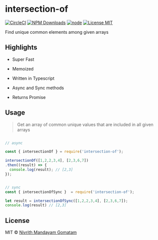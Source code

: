 # intersection-of

[![CircleCI](https://circleci.com/gh/nivrith/intersection-of/tree/master.svg?style=svg)](https://circleci.com/gh/nivrith/intersection-of/tree/master)
[![NPM Downloads](https://img.shields.io/npm/dw/intersection-of.svg)](https://www.npmjs.com/package/intersection-of)
[![node](https://img.shields.io/node/v/intersection-of.svg)](https://www.npmjs.com/package/intersection-of)
[![License MIT](https://img.shields.io/github/license/nivrith/intersection-of.svg)](https://github.com/nivrith/intersection-of/blob/master/LICENSE)

Find unique common elements among given arrays

## Highlights

- Super Fast

- Memoized

- Written in Typescript

- Async and Sync methods

- Returns Promise

## Usage

> Get an array of common unique values that are included in all given arrays

```js

// async

const { intersectionOf } = require('intersection-of');

intersectionOf([1,2,2,3,4], [2,3,6,7])
.then((result) => {
  console.log(result); // [2,3]
});


// sync
const { intersectionOfSync }  = require('intersection-of');

let result = intersectionOfSync([1,2,2,3,4], [2,3,6,7]);
console.log(result) // [2,3]

```

## License

MIT © [Nivrith Mandayam Gomatam](https://au.linkedin.com/in/nivrith-gomatam-43bb7aa5)
